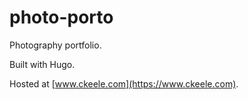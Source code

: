 # photo-porto
Photography portfolio.

Built with Hugo.

Hosted at [www.ckeele.com](https://www.ckeele.com).
